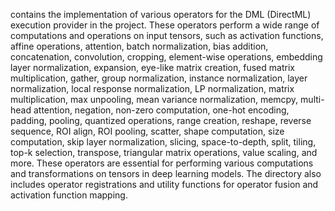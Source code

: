 contains the implementation of various operators for the DML (DirectML) execution provider in the project. These operators perform a wide range of computations and operations on input tensors, such as activation functions, affine operations, attention, batch normalization, bias addition, concatenation, convolution, cropping, element-wise operations, embedding layer normalization, expansion, eye-like matrix creation, fused matrix multiplication, gather, group normalization, instance normalization, layer normalization, local response normalization, LP normalization, matrix multiplication, max unpooling, mean variance normalization, memcpy, multi-head attention, negation, non-zero computation, one-hot encoding, padding, pooling, quantized operations, range creation, reshape, reverse sequence, ROI align, ROI pooling, scatter, shape computation, size computation, skip layer normalization, slicing, space-to-depth, split, tiling, top-k selection, transpose, triangular matrix operations, value scaling, and more. These operators are essential for performing various computations and transformations on tensors in deep learning models. The directory also includes operator registrations and utility functions for operator fusion and activation function mapping.